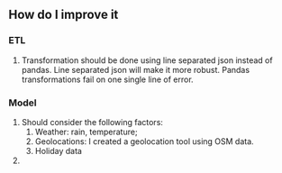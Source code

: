 ## How do I improve it


### ETL

1. Transformation should be done using line separated json instead of pandas. Line separated json will make it more robust. Pandas transformations fail on one single line of error.

### Model

1. Should consider the following factors:
    1. Weather: rain, temperature;
    2. Geolocations: I created a geolocation tool using OSM data.
    3. Holiday data
2. 
